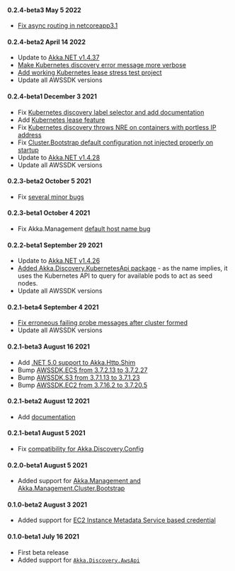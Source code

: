 #### 0.2.4-beta3 May 5 2022 ####

* [Fix async routing in netcoreapp3.1](https://github.com/akkadotnet/Akka.Management/pull/563)

#### 0.2.4-beta2 April 14 2022 ####

* Update to [Akka.NET v1.4.37](https://github.com/akkadotnet/akka.net/releases/tag/1.4.37)
* [Make Kubernetes discovery error message more verbose](https://github.com/akkadotnet/Akka.Management/pull/518)
* [Add working Kubernetes lease stress test project](https://github.com/akkadotnet/Akka.Management/pull/530)
* Update all AWSSDK versions

#### 0.2.4-beta1 December 3 2021 ####
* Fix [Kubernetes discovery label selector and add documentation](https://github.com/akkadotnet/Akka.Management/pull/168)
* Add [Kubernetes lease feature](https://github.com/akkadotnet/Akka.Management/pull/213)
* Fix [Kubernetes discovery throws NRE on containers with portless IP address](https://github.com/akkadotnet/Akka.Management/pull/230)
* Fix [Cluster.Bootstrap default configuration not injected properly on startup](https://github.com/akkadotnet/Akka.Management/pull/221)
* Update to [Akka.NET v1.4.28](https://github.com/akkadotnet/akka.net/releases/tag/1.4.28) 
* Update all AWSSDK versions

#### 0.2.3-beta2 October 5 2021 ####
* Fix [several minor bugs](https://github.com/akkadotnet/Akka.Management/pull/168) 

#### 0.2.3-beta1 October 4 2021 ####
* Fix Akka.Management [default host name bug](https://github.com/akkadotnet/Akka.Management/pull/156)

#### 0.2.2-beta1 September 29 2021 ####
* Update to [Akka.NET v1.4.26](https://github.com/akkadotnet/akka.net/releases/tag/1.4.26)
* [Added Akka.Discovery.KubernetesApi package](https://github.com/akkadotnet/Akka.Management/pull/145) - as the name implies, it uses the Kubernetes API to query for available pods to act as seed nodes.
* Update all AWSSDK versions

#### 0.2.1-beta4 September 4 2021 ####
* [Fix erroneous failing probe messages after cluster formed](https://github.com/akkadotnet/Akka.Management/pull/79)
* Update all AWSSDK versions

#### 0.2.1-beta3 August 16 2021 ####
* Add [.NET 5.0 support to Akka.Http.Shim](https://github.com/akkadotnet/Akka.Management/pull/29)
* Bump [AWSSDK.ECS from 3.7.2.13 to 3.7.2.27](https://github.com/akkadotnet/Akka.Management/pull/32)
* Bump [AWSSDK.S3 from 3.7.1.13 to 3.7.1.23](https://github.com/akkadotnet/Akka.Management/pull/34)
* Bump [AWSSDK.EC2 from 3.7.16.2 to 3.7.20.5](https://github.com/akkadotnet/Akka.Management/pull/36)

#### 0.2.1-beta2 August 12 2021 ####
* Add [documentation](https://github.com/akkadotnet/Akka.Management/pull/25)

#### 0.2.1-beta1 August 5 2021 ####
* Fix [compatibility for Akka.Discovery.Config](https://github.com/akkadotnet/Akka.Management/pull/20)

#### 0.2.0-beta1 August 5 2021 ####
* Added support for [Akka.Management and Akka.Management.Cluster.Bootstrap](https://github.com/akkadotnet/Akka.Management/pull/13)

#### 0.1.0-beta2 August 3 2021 ####
* Added support for [EC2 Instance Metadata Service based credential](https://github.com/akkadotnet/Akka.Management/pull/14)

#### 0.1.0-beta1 July 16 2021 ####
* First beta release
* Added support for [`Akka.Discovery.AwsApi`](https://github.com/akkadotnet/Akka.Management/blob/dev/src/discovery/Akka.Discovery.AwsApi)
